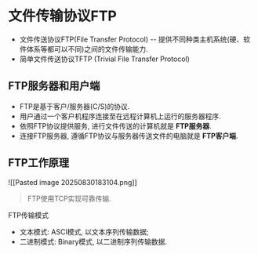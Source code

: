 # 文件传输协议FTP

- 文件传送协议FTP(File Transfer Protocol) -- 提供不同种类主机系统(硬、软件体系等都可以不同)之间的文件传输能力.
- 简单文件传送协议TFTP (Trivial File Transfer Protocol)

## FTP服务器和用户端

- FTP是基于客户/服务器(C/S)的协议.
- 用户通过一个客户机程序连接至在远程计算机上运行的服务器程序.
- 依照FTP协议提供服务, 进行文件传送的计算机就是 **FTP服务器**.
- 连接FTP服务器, 遵循FTP协议与服务器传送文件的电脑就是 **FTP客户端**.

## FTP工作原理

![[Pasted image 20250830183104.png]]

> FTP使用TCP实现可靠传输.

FTP传输模式

- 文本模式: ASCI模式, 以文本序列传输数据;
- 二进制模式: Binary模式, 以二进制序列传输数据.
